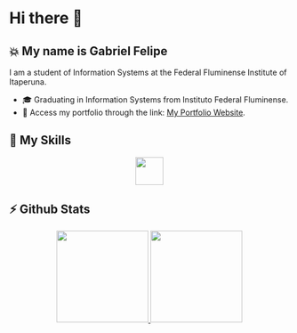 # Hi there 👋

  
## :boom: My name is Gabriel Felipe

I am a student of Information Systems at the Federal Fluminense Institute of Itaperuna.

 - 🎓 Graduating in Information Systems from Instituto Federal Fluminense.
 - 🔗 Access my portfolio through the link: [My Portfolio Website](https://ogabrielfelipe.com.br/).
 
 
## 🚀 My Skills
<div align="center">
  <a href="https://skillicons.dev">
    <img height="50em" src="https://skillicons.dev/icons?i=ts,js,python,nodejs,react,html,css,sass" />
  </a>
</div>


## ⚡ Github Stats
<div align="center" >
  <a href="https://github.com/ogabrielfelipe">
    <img height="165em" src="https://github-readme-stats.vercel.app/api?username=ogabrielfelipe&show_icons=true&theme=highcontrast" />
  </a>
  <a href="https://github.com/ogabrielfelipe">
    <img height="165em" src="https://github-readme-stats.vercel.app/api/top-langs/?username=ogabrielfelipe&theme=highcontrast&layout=compact&langs_count=20&hide=Dart,CMake,Swift,Shell,Kotlin,Batchfile,Objective-C,C,c%2B%2B,Java,Procfile" />
  </a>
</div>


